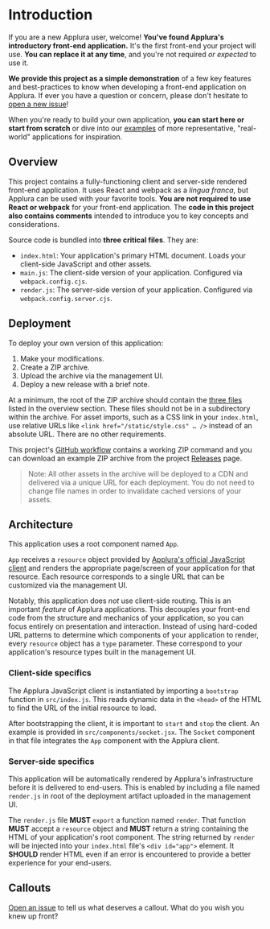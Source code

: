 # Introduction

If you are a new Applura user, welcome! **You've found Applura's introductory front-end application.** It's the first
front-end your project will use. **You can replace it at any time**, and you're not required _or expected_ to use it.

**We provide this project as a simple demonstration** of a few key features and best-practices to know when developing a
front-end application on Applura. If ever you have a question or concern, please don't hesitate to [open a new issue](https://github.com/Applura/intro/issues/new)!

When you're ready to build your own application, **you can start here or start from scratch** or dive into our
[examples](https://github.com/Applura/release-examples) of more representative, "real-world" applications for inspiration.

## Overview

This project contains a fully-functioning client and server-side rendered front-end application. It uses React and
webpack as a _lingua franca_, but Applura can be used with your favorite tools. **You are not required to use React or
webpack** for your front-end application. The **code in this project also contains comments** intended to introduce
you to key concepts and considerations.

Source code is bundled into **three critical files**. They are:

- `index.html`: Your application's primary HTML document. Loads your client-side JavaScript and other assets.
- `main.js`: The client-side version of your application. Configured via `webpack.config.cjs`.
- `render.js`: The server-side version of your application. Configured via `webpack.config.server.cjs`.

## Deployment

To deploy your own version of this application:

1. Make your modifications.
2. Create a ZIP archive.
3. Upload the archive via the management UI.
4. Deploy a new release with a brief note.

At a minimum, the root of the ZIP archive should contain the [three files](#overview) listed in the overview section.
These files should not be in a subdirectory within the archive. For asset imports, such as a CSS link in your
`index.html`, use relative URLs like `<link href="/static/style.css" … />` instead of an absolute URL. There are no
other requirements.

This project's [GitHub workflow](https://github.com/Applura/intro/blob/main/.github/workflows/build-artifact.yml)
contains a working ZIP command and you can download an example ZIP archive from the project [Releases](https://github.com/Applura/intro/releases)
page.

> Note: All other assets in the archive will be deployed to a CDN and delivered via a unique URL for each deployment.
> You do not need to change file names in order to invalidate cached versions of your assets.

## Architecture

This application uses a root component named `App`.

`App` receives a `resource` object provided by [Applura's official JavaScript client](https://github.com/Applura/client)
and renders the appropriate page/screen of your application for that resource. Each resource corresponds to a single
URL that can be customized via the management UI.

Notably, this application does _not_ use client-side routing. This is an important _feature_ of Applura applications.
This decouples your front-end code from the structure and mechanics of your application, so you can focus entirely on
presentation and interaction. Instead of using hard-coded URL patterns to determine which components of your application
to render, every `resource` object has a `type` parameter. These correspond to your application's resource types built
in the management UI.

### Client-side specifics

The Applura JavaScript client is instantiated by importing a `bootstrap` function in `src/index.js`. This reads dynamic
data in the `<head>` of the HTML to find the URL of the initial resource to load.

After bootstrapping the client, it is important to `start` and `stop` the client. An example is provided in
`src/components/socket.jsx`. The `Socket` component in that file integrates the `App` component with the Applura
client.

### Server-side specifics

This application will be automatically rendered by Applura's infrastructure before it is delivered to end-users. This
is enabled by including a file named `render.js` in root of the deployment artifact uploaded in the management UI.

The `render.js` file **MUST** `export` a function named `render`. That function **MUST** accept a `resource` object and
**MUST** return a string containing the HTML of your application's root component. The string returned by `render` will
be injected into your `index.html` file's `<div id="app">` element. It **SHOULD** render HTML even if an error is
encountered to provide a better experience for your end-users.

## Callouts

[Open an issue](https://github.com/Applura/intro/issues/new) to tell us what deserves a callout. What do you wish
you knew up front?
